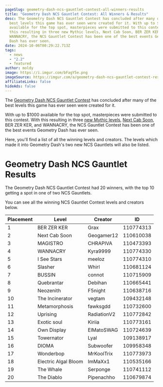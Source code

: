 ```yaml
---
pageSlug: geometry-dash-ncs-gauntlet-contest-all-winners-results
title: "Geometry Dash NCS Gauntlet Contest: All Winners & Results"
desc: The Geometry Dash NCS Gauntlet Contest has concluded after many of the
  best levels this game has ever seen were created for it. With up to $1000
  available for the top spot, masterpieces were submitted to this contest. With
  this resulting in three new Mythic levels, Next Cab Soon, BER ZER KER, and
  WANNACRY, the NCS Gauntlet Contest has been one of the best events Geometry
  Dash has ever seen.
date: 2024-10-06T00:29:22.713Z
tags:
  - news
  - "2.2"
  - featured
author: moldy
image: https://i.imgur.com/bFagY5e.png
imageSource: https://imgur.com/a/geometry-dash-ncs-gauntlet-contest-results-qmiNppY
affiliateLinks: false
hideAds: false
---
```

The [Geometry Dash NCS Gauntlet Contest](/posts/robtop-announces-geometry-dash-ncs-gauntlet-contest-with-3500-in-cash-prizes/) has concluded after many of the best levels this game has ever seen were created for it.

With up to $1000 available for the top spot, masterpieces were submitted to this contest. With this resulting in three [new Mythic levels](/posts/rage-quit-by-bli-becomes-first-easy-mythic-level-in-geometry-dash/), [Next Cab Soon](/posts/ncs-mythic-level-next-cab-soon-becomes-7th-mythic-in-geometry-dash/), BER ZER KER, and WANNACRY, the NCS Gauntlet Contest has been one of the best events Geometry Dash has ever seen.

Here, you'll find a list of all the winning levels and creators. The levels which made it into Geometry Dash's two new NCS Gauntlets will also be listed.

# Geometry Dash NCS Gauntlet Results

The Geometry Dash NCS Gauntlet Contest had 20 winners, with the top 10 getting a spot in one of two NCS Gauntlets.

You can see all the winning NCS Gauntlet Contest levels and creators below.

| Placement | Level | Creator | ID |
|-----------|-------|---------|----|
| 1 | BER ZER KER | Grax | 110774313 |
| 2 | Next Cab Soon | Geogamer12 | 110610038|
| 3 | MAGISTRO | CHRAPIVA | 110473393 |
| 4 | WANNACRY | Kyra9999 | 110774330 |
| 5 | I See Stars | meeloz | 110774310 |
| 6 | Slasher | Whirl | 110681124 |
| 7 | BUSSIN | connot | 110715909 |
| 8 | Quebrantar | Debihan | 110665441 |
| 9 | Neozenith | F5night | 110638716 |
| 10 | The Incinerator | vegtam | 109432148 |
| 11 | Metamorphosis | fawksgdd | 110732600 |
| 12 | Uprising | RadiationV2 | 110772842 |
| 13 | Exotic soul | Kiriia | 110773161
| 14 | Own Display | ElMatoSWAG | 110724639 |
| 15 | Towernator | Lyal | 109138917 |
| 16 | DIOMA | Subwoofer | 109958348 |
| 17 | Wonderbop | MrKoolTrix | 110773973 |
| 18 | Electric Algal Bloom | ImMaXx1 | 110535166 |
| 19 | The Whale | Serponge | 110741112 |
| 20 | The Diablo | Pipenachho | 110679874 |
